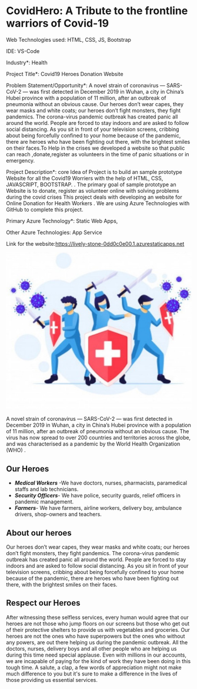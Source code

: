 # CovidHero: A Tribute to the frontline warriors of Covid-19

Web Technologies used: HTML, CSS, JS, Bootstrap

IDE: VS-Code

Industry*: Health

Project Title*: Covid19 Heroes Donation Website

Problem Statement/Opportunity*: A novel strain of coronavirus — SARS-CoV-2 — was first detected in December 2019 in Wuhan, a city in China’s Hubei province with a population of 11 million, after an outbreak of pneumonia without an obvious cause. Our heroes don’t wear capes, they wear masks and white coats; our heroes don’t fight monsters, they fight pandemics. The corona-virus pandemic outbreak has created panic all around the world. People are forced to stay indoors and are asked to follow social distancing. As you sit in front of your television screens, cribbing about being forcefully confined to your home because of the pandemic, there are heroes who have been fighting out there, with the brightest smiles on their faces.To Help in the crises we developed a website so that public can reach ,donate,register as volunteers in the time of panic situations or in emergency.

Project Description*: core Idea of Project is to build an sample prototype Website for all the Covid19 Worriers with the help of HTML, CSS, JAVASCRIPT, BOOTSTRAP. . The primary goal of sample prototype an Website is to donate, register as volunteer online with solving problems during the covid crises This project deals with developing an website for Online Donation for Health Workers . We are using Azure Technologies with GitHub to complete this project.

Primary Azure Technology*:  Static Web Apps,

Other Azure Technologies: App Service

Link for the website:https://lively-stone-0dd0c0e00.1.azurestaticapps.net

![Corona](2.jpeg)

A novel strain of coronavirus — SARS-CoV-2 — was first detected in December 2019 in Wuhan, a city in China’s Hubei province with a population of 11 million, after an outbreak of pneumonia without an obvious cause. The virus has now spread to over 200 countries and territories across the globe, and was characterised as a pandemic by the World Health Organization (WHO) .

## Our Heroes
- ***Medical Workers*** -We have doctors, nurses, pharmacists, paramedical staffs and lab technicians.
- ***Security Officers***- We have police, security guards, relief officers in pandemic management.
- ***Farmers***- We have farmers, airline workers, delivery boy, ambulance drivers, shop-owners and teachers.

## About our heroes
Our heroes don’t wear capes, they wear masks and white coats; our heroes don’t fight monsters, they fight pandemics.
The corona-virus pandemic outbreak has created panic all around the world. People are forced to stay indoors and are asked to follow social distancing. As you sit in front of your television screens, cribbing about being forcefully confined to your home because of the pandemic, there are heroes who have been fighting out there, with the brightest smiles on their faces.

## Respect our Heroes
After witnessing these selfless services, every human would agree that our heroes are not those who jump floors on our screens but those who get out of their protective shelters to provide us with vegetables and groceries. Our heroes are not the ones who have superpowers but the ones who without any powers, are out there helping us during the pandemic outbreak. All the doctors, nurses, delivery boys and all other people who are helping us during this time need special applause.
Even with millions in our accounts, we are incapable of paying for the kind of work they have been doing in this tough time. A salute, a clap, a few words of appreciation might not make much difference to you but it's sure to make a difference in the lives of those providing us essential services.

